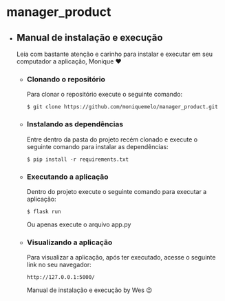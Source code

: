 # manager_product

- ## Manual de instalação e execução
  Leia com bastante atenção e carinho para instalar e executar em seu computador a aplicação, Monique ❤️
  
  - ### Clonando o repositório
    Para clonar o repositório execute o seguinte comando:
    ```
    $ git clone https://github.com/moniquemelo/manager_product.git
    ```
  - ### Instalando as dependências
      Entre dentro da pasta do projeto recém clonado e execute o seguinte comando para instalar as dependências:
      ```
      $ pip install -r requirements.txt
      ```
  - ### Executando a aplicação
      Dentro do projeto execute o seguinte comando para executar a aplicação:
      ```
      $ flask run
      ```
      Ou apenas execute o arquivo app.py
  - ### Visualizando a aplicação
      Para visualizar a aplicação, após ter executado, acesse o seguinte link no seu navegador:
      ```
      http://127.0.0.1:5000/
      ```
      Manual de instalação e execução by Wes 😉
